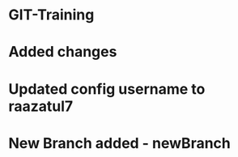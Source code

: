 # GIT-Training

# Added changes

# Updated config username to raazatul7

# New Branch added - newBranch
